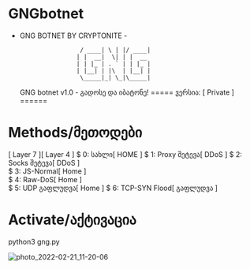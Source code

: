 # GNGbotnet
- GNG BOTNET BY CRYPTONITE -

                          
                    
                       / ____| \ | |/ ____|
                      | |  __|  \| | |  __ 
                      | | |_ | . ` | | |_ |
                      | |__| | |\  | |__| |
                       \_____|_| \_|\_____|
                      
  
     GNG botnet v1.0 - გადოსე და იბატონე!
            ===== ვერსია: [ Private ] ======
            
# Methods/მეთოდები

[ Layer 7 ][ Layer 4 ]
 $ 0: სახლი[ HOME ] 
 $ 1: Proxy შეტევა[ DDoS ] 
 $ 2: Socks შეტევა[ DDoS ]                                
 $ 3: JS-Normal[ Home ]                                    
 $ 4: Raw-DoS[ Home ]                                    
 $ 5: UDP გაფლუდვა[ Home ] 
 $ 6: TCP-SYN Flood[ გაფლუდვა ]










# Activate/აქტივაცია

python3 gng.py


![photo_2022-02-21_11-20-06](https://user-images.githubusercontent.com/100119969/154918372-3c6bc82c-0e0a-4271-b882-59b31effecef.jpg)


